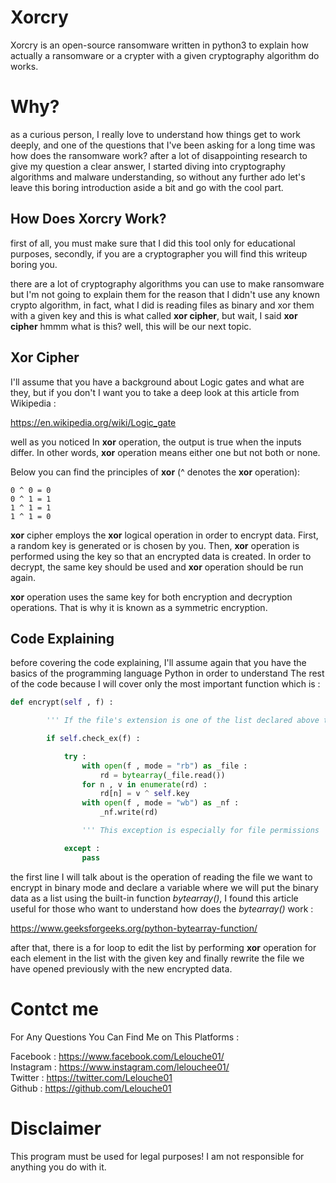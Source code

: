 # Xorcry

Xorcry is an open-source ransomware written in python3 to explain how actually a ransomware or a crypter with a given cryptography algorithm do works.

# Why?

as a curious person, I really love to understand how things get to work deeply, and one of the questions that I've been asking for a long time was how does the ransomware work? after a lot of disappointing research to give my question a clear answer, I started diving into cryptography algorithms and malware understanding, so without any further ado let's leave this boring introduction aside a bit and go with the cool part.

## How Does Xorcry Work?

first of all, you must make sure that I did this tool only for educational purposes, secondly, if you are a cryptographer you will find this writeup boring you.

there are a lot of cryptography algorithms you can use to make ransomware but I'm not going to explain them for the reason that I didn't use any known crypto algorithm, in fact, what I  did is reading files as binary and xor them with a given key and this is what called **xor cipher**, but wait, I said **xor cipher** hmmm what is this? well, this will be our next topic.

## Xor Cipher

I'll assume that you have a background about Logic gates and what are they, but if you don't I  want you to take a deep look at this
article from Wikipedia :

https://en.wikipedia.org/wiki/Logic_gate

well as you noticed  In **xor** operation, the output is true when the inputs differ. In other words, **xor** operation means either one but not both or none.

Below you can find the principles of **xor** (^ denotes the **xor** operation):

```
0 ^ 0 = 0
0 ^ 1 = 1
1 ^ 1 = 1
1 ^ 1 = 0
```

**xor** cipher employs the **xor** logical operation in order to encrypt data. First, a random key is generated or is chosen by you. Then, **xor** operation is performed using the key so that an encrypted data is created. In order to decrypt, the same key should be used and **xor** operation should be run again.

**xor** operation uses the same key for both encryption and decryption operations. That is why it is known as a symmetric encryption.

## Code Explaining

before covering the code explaining, I'll assume again that you have the basics of the programming language Python in order to understand The rest of the code because I will cover only the most important function which is :

```python
def encrypt(self , f) :

		''' If the file's extension is one of the list declared above then start XoRing '''

		if self.check_ex(f) :

			try :
				with open(f , mode = "rb") as _file :
					rd = bytearray(_file.read())
				for n , v in enumerate(rd) :
					rd[n] = v ^ self.key
				with open(f , mode = "wb") as _nf :
					_nf.write(rd)

				''' This exception is especially for file permissions '''

			except :
				pass
```

the first line I will talk about is the operation of reading the file we want to encrypt in binary mode and declare a variable where we will put the binary data as a list using the built-in function _bytearray()_, I found this article useful for those who want to understand how does the *bytearray()* work :

https://www.geeksforgeeks.org/python-bytearray-function/

after that, there is a for loop to edit the list by performing **xor** operation for each element in the list with the given key and finally rewrite the file we have opened previously with the new encrypted data.

# Contct me

For Any Questions You Can Find Me on This Platforms :

Facebook : https://www.facebook.com/Lelouche01/ <br />
Instagram : https://www.instagram.com/lelouchee01/ <br />
Twitter : https://twitter.com/Lelouche01 <br />
Github : https://github.com/Lelouche01 <br />

# Disclaimer
This program must be used for legal purposes! I am not responsible for anything you do with it.
